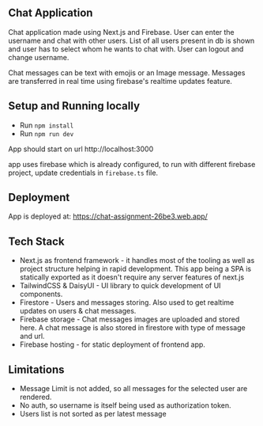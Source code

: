 ## Chat Application

Chat application made using Next.js and Firebase. User can enter the username and chat with other users. List of all users present in db is shown and user has to select whom he wants to chat with. User can logout and change username.

Chat messages can be text with emojis or an Image message. Messages are transferred in real time using firebase's realtime updates feature.

## Setup and Running locally

- Run `npm install`
- Run `npm run dev`

App should start on url http://localhost:3000

app uses firebase which is already configured, to run with different firebase project, update credentials in `firebase.ts` file.

## Deployment

App is deployed at: https://chat-assignment-26be3.web.app/

## Tech Stack

- Next.js as frontend framework - it handles most of the tooling as well as project structure helping in rapid development. This app being a SPA is statically exported as it doesn't require any server features of next.js
- TailwindCSS & DaisyUI - UI library to quick development of UI components.
- Firestore - Users and messages storing. Also used to get realtime updates on users & chat messages.
- Firebase storage - Chat messages images are uploaded and stored here. A chat message is also stored in firestore with type of message and url.
- Firebase hosting - for static deployment of frontend app.

## Limitations

- Message Limit is not added, so all messages for the selected user are rendered.
- No auth, so username is itself being used as authorization token.
- Users list is not sorted as per latest message